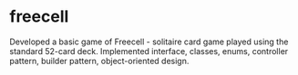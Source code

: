 # freecell

Developed a basic game of Freecell - solitaire card game played using the standard 52-card deck. Implemented interface, classes, enums, controller pattern, builder pattern, object-oriented design.
